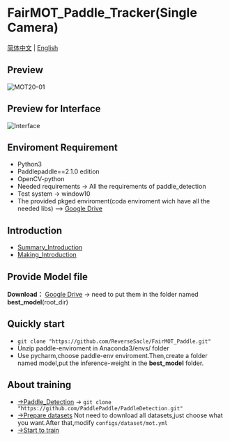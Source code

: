 **FairMOT_Paddle_Tracker(Single Camera)**
===
[简体中文](https://github.com/ReverseSacle/FairMOT_paddle/blob/main/README.md) | [English](https://github.com/ReverseSacle/FairMOT_paddle/blob/main/README_en.md)

Preview
---
![MOT20-01](https://github.com/ReverseSacle/FairMOT_Paddle/blob/main/docs/MOT20-01.gif)

Preview for Interface
---
![Interface](https://user-images.githubusercontent.com/73418195/125725000-bbc92a47-2576-4e9f-81ba-e036456b84fc.png)


Enviroment Requirement
---
+ Python3
+ Paddlepaddle==2.1.0 edition
+ OpenCV-python
+ Needed requirements -> All the requirements of paddle_detection
+ Test system -> window10
+ The provided pkged enviroment(coda enviroment wich have all the needed libs) --> [Google Drive](https://drive.google.com/file/d/1zFbvtcSQwsg6Pmuoo0-q1k9-RclSbNE1/view?usp=sharing)

Introduction
---
+ [Summary_Introduction](https://github.com/ReverseSacle/FairMOT_paddle/blob/main/docs/Introduction_en.md)
+ [Making_Introduction](https://github.com/ReverseSacle/FairMOT_paddle/blob/main/docs/Making_Introduction_en.md)

Provide Model file
---
**Download：** [Google Drive](https://drive.google.com/file/d/14iXPzddTOLkW-eH6eLzWKK2I6hC87asN/view?usp=sharing) -> need to put them in  the folder named __best_model__(root_dir)

Quickly start
---
+ ```git clone "https://github.com/ReverseSacle/FairMOT_Paddle.git"```
+ Unzip paddle-enviroment in Anaconda3/envs/ folder
+ Use pycharm,choose paddle-env enviroment.Then,create a folder named model,put the inference-weight in the __best_model__ folder.



About training
---
+ [->Paddle_Detection](https://github.com/PaddlePaddle/PaddleDetection) -> ```git clone "https://github.com/PaddlePaddle/PaddleDetection.git" ```
+ [->Prepare datasets](https://github.com/PaddlePaddle/PaddleDetection/blob/release/2.1/configs/mot/README.md)
Not need to download all datasets,just choose what you want.After that,modify ```configs/dataset/mot.yml```
+ [->Start to train](https://github.com/PaddlePaddle/PaddleDetection/tree/release/2.1/configs/mot/fairmot)
